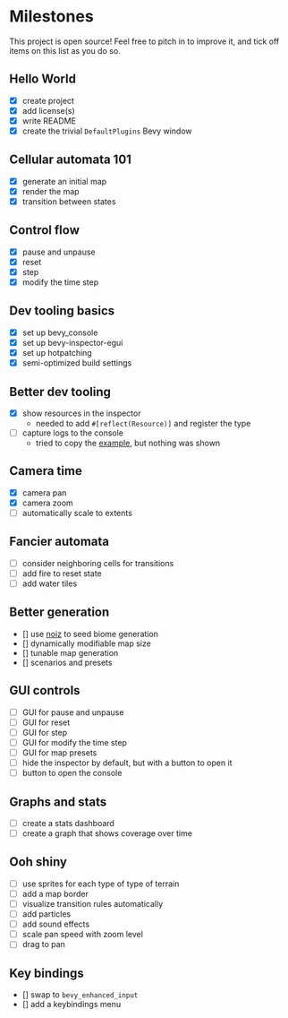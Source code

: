 # Milestones

This project is open source! Feel free to pitch in to improve it, and tick off items on this list as you do so.

## Hello World

- [x] create project
- [x] add license(s)
- [x] write README
- [x] create the trivial `DefaultPlugins` Bevy window

## Cellular automata 101

- [x] generate an initial map
- [x] render the map
- [x] transition between states

## Control flow

- [x] pause and unpause
- [x] reset
- [x] step
- [x] modify the time step

## Dev tooling basics

- [x] set up bevy_console
- [x] set up bevy-inspector-egui
- [x] set up hotpatching
- [x] semi-optimized build settings

## Better dev tooling

- [x] show resources in the inspector
  - needed to add `#[reflect(Resource)]` and register the type
- [ ] capture logs to the console
  - tried to copy the [example](https://github.com/RichoDemus/bevy-console/blob/main/examples/capture_bevy_logs.rs), but nothing was shown

## Camera time

- [x] camera pan
- [x] camera zoom
- [ ] automatically scale to extents

## Fancier automata

- [ ] consider neighboring cells for transitions
- [ ] add fire to reset state
- [ ] add water tiles

## Better generation

- [] use [noiz](https://docs.rs/noiz/latest/noiz/) to seed biome generation
- [] dynamically modifiable map size
- [] tunable map generation
- [] scenarios and presets

## GUI controls

- [ ] GUI for pause and unpause
- [ ] GUI for reset
- [ ] GUI for step
- [ ] GUI for modify the time step
- [ ] GUI for map presets
- [ ] hide the inspector by default, but with a button to open it
- [ ] button to open the console

## Graphs and stats

- [ ] create a stats dashboard
- [ ] create a graph that shows coverage over time

## Ooh shiny

- [ ] use sprites for each type of type of terrain
- [ ] add a map border
- [ ] visualize transition rules automatically
- [ ] add particles
- [ ] add sound effects
- [ ] scale pan speed with zoom level
- [ ] drag to pan

## Key bindings

- [] swap to `bevy_enhanced_input`
- [] add a keybindings menu
